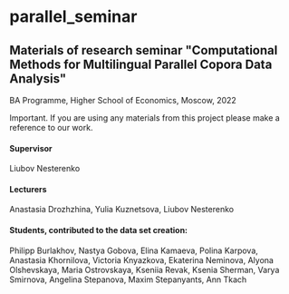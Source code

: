 # parallel_seminar
## Materials of research seminar "Computational Methods for Multilingual Parallel Copora Data Analysis"

BA Programme, Higher School of Economics, Moscow, 2022

Important. If you are using any materials from this project please make a reference to our work.


#### Supervisor
Liubov Nesterenko

#### Lecturers
Anastasia Drozhzhina, Yulia Kuznetsova, Liubov Nesterenko

#### Students, contributed to the data set creation: 
Philipp Burlakhov, Nastya Gobova, Elina Kamaeva, Polina Karpova, Anastasia Khornilova, Victoria Knyazkova, Ekaterina Neminova, Alyona Olshevskaya, Maria Ostrovskaya, Kseniia Revak, Ksenia Sherman, Varya Smirnova, Angelina Stepanova, Maxim Stepanyants, Ann Tkach
